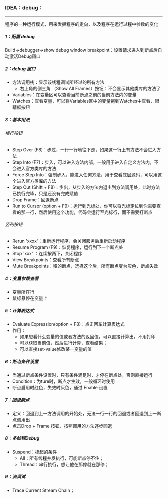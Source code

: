 ### IDEA：debug：

------

程序的一种运行模式，用来发掘程序的走向，以及程序在运行过程中参数的变化

##### 1：配置 debug

Build->debugger->show debug window breakpoint：设置请求进入到断点后自动激活Debug窗口

##### 2：debug 窗口

- 方法调用栈：显示该线程调试所经过的所有方法
  - 右上角的倒三角 （Show All Frames）按钮：不会显示其他类库的方法了
- Variables：在变量区可以查看当前断点之前的当前方法内的变量
- Watches：查看变量，可以将Variables区中的变量拖到Watches中查看，眼睛框按钮

##### 3：基本用法

###### 横行按钮

- Step Over (F8)：步过，一行一行地往下走，如果这一行上有方法不会进入方法
- Step Into (F7)：步入，可以进入方法内部，一般用于进入自定义方法内，不会进入官方类库的方法
- Force Step Into：强制步入，能进入任何方法，用于查看底层源码，可以用这个进入官方类库的方法
- Step Out (Shift + F8)：步出，从步入的方法内退出到方法调用处，此时方法已执行完毕，只是还没有完成赋值
- Drop Frame：回退断点
- Run to Cursor (option + F9)：运行到光标处，你可以将光标定位到你需要查看的那一行，然后使用这个功能，代码会运行至光标行，而不需要打断点

###### 竖列按钮

-  Rerun 'xxxx'：重新运行程序，会关闭服务后重新启动程序
-  Resume Program (F9)：恢复程序，运行到下一个断点处
- Stop 'xxx' ：连续按两下，关闭程序
- View Breakpoints：查看所有断点
- Mute Breakpoints：哑的断点，选择这个后，所有断点变为灰色，断点失效

##### 4：变量参数查看

- 变量所在行
- 鼠标悬停在变量上

##### 5：计算表达式

- Evaluate Expression(option + F8)：点击回车计算表达式 
- 作用：
  - 如果想看什么变量的值或者方法的返回值，可以直接计算出，不用打印
  - 可以获取当前值，然后进行计算，查看结果；
  - 可以直接set-value修改某一变量的值

##### 6：断点条件设置

- 当通过断点条件设置时，只有条件满足时，才停在断点处，否则直接运行
- Condition：为ture时，断点才生效，一般循环时使用
- 断点启用时红色，失效时灰色，通过 Enable 设置

##### 7：回退断点

- 定义：回退到上一方法调用的开始处，无法一行一行的回退或者回退到上一断点调用出
- 点击Drop + Frame 按钮，按照调用的方法逐步回退

##### 8：多线程Debug

- Suspend：挂起的条件
  - All：所有线程并发执行，可能断点停不住；
  - Thread：串行执行，想让他在那停就在那停；

##### 9：流调试

- Trace Current Stream Chain；



